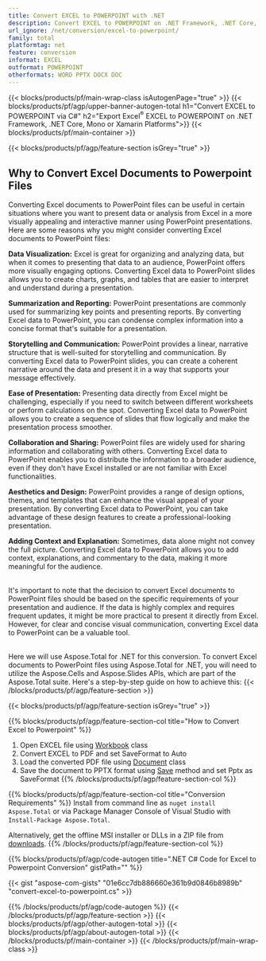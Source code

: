 ```yaml
---
title: Convert EXCEL to POWERPOINT with .NET 
description: Convert EXCEL to POWERPOINT on .NET Framework, .NET Core, Mono or Xamarin Platforms
url_ignore: /net/conversion/excel-to-powerpoint/
family: total
platformtag: net
feature: conversion
informat: EXCEL
outformat: POWERPOINT
otherformats: WORD PPTX DOCX DOC
---
```


{{< blocks/products/pf/main-wrap-class isAutogenPage="true" >}}
{{< blocks/products/pf/agp/upper-banner-autogen-total h1="Convert EXCEL to POWERPOINT via C#" h2="Export Excel<sup>&reg;</sup> EXCEL to POWERPOINT on .NET Framework, .NET Core, Mono or Xamarin Platforms">}}
{{< blocks/products/pf/main-container >}}

{{< blocks/products/pf/agp/feature-section isGrey="true" >}}
<h2>Why to Convert Excel Documents to Powerpoint Files</h2>
Converting Excel documents to PowerPoint files can be useful in certain situations where you want to present data or analysis from Excel in a more visually appealing and interactive manner using PowerPoint presentations. Here are some reasons why you might consider converting Excel documents to PowerPoint files:<br />

<strong>Data Visualization:</strong> Excel is great for organizing and analyzing data, but when it comes to presenting that data to an audience, PowerPoint offers more visually engaging options. Converting Excel data to PowerPoint slides allows you to create charts, graphs, and tables that are easier to interpret and understand during a presentation.

<strong>Summarization and Reporting:</strong> PowerPoint presentations are commonly used for summarizing key points and presenting reports. By converting Excel data to PowerPoint, you can condense complex information into a concise format that's suitable for a presentation.

<strong>Storytelling and Communication:</strong> PowerPoint provides a linear, narrative structure that is well-suited for storytelling and communication. By converting Excel data to PowerPoint slides, you can create a coherent narrative around the data and present it in a way that supports your message effectively.

<strong>Ease of Presentation:</strong> Presenting data directly from Excel might be challenging, especially if you need to switch between different worksheets or perform calculations on the spot. Converting Excel data to PowerPoint allows you to create a sequence of slides that flow logically and make the presentation process smoother.

<strong>Collaboration and Sharing:</strong> PowerPoint files are widely used for sharing information and collaborating with others. Converting Excel data to PowerPoint enables you to distribute the information to a broader audience, even if they don't have Excel installed or are not familiar with Excel functionalities.

<strong>Aesthetics and Design:</strong> PowerPoint provides a range of design options, themes, and templates that can enhance the visual appeal of your presentation. By converting Excel data to PowerPoint, you can take advantage of these design features to create a professional-looking presentation.

<strong>Adding Context and Explanation:</strong> Sometimes, data alone might not convey the full picture. Converting Excel data to PowerPoint allows you to add context, explanations, and commentary to the data, making it more meaningful for the audience.<br /><br />

It's important to note that the decision to convert Excel documents to PowerPoint files should be based on the specific requirements of your presentation and audience. If the data is highly complex and requires frequent updates, it might be more practical to present it directly from Excel. However, for clear and concise visual communication, converting Excel data to PowerPoint can be a valuable tool.<br /><br />

Here we will use Aspose.Total for .NET for this conversion. To convert Excel documents to PowerPoint files using Aspose.Total for .NET, you will need to utilize the Aspose.Cells and Aspose.Slides APIs, which are part of the Aspose.Total suite. Here's a step-by-step guide on how to achieve this:
{{< /blocks/products/pf/agp/feature-section >}}

{{< blocks/products/pf/agp/feature-section isGrey="true" >}}

{{% blocks/products/pf/agp/feature-section-col title="How to Convert Excel to Powerpoint" %}}
1. Open EXCEL file using [Workbook](https://reference.aspose.com/cells/net/aspose.cells/workbook) class
2. Convert EXCEL to PDF and set SaveFormat to Auto
3. Load the converted PDF file using [Document](https://reference.aspose.com/pdf/net/aspose.pdf/document) class
4. Save the document to PPTX format using [Save](https://reference.aspose.com/pdf/net/aspose.pdf.document/save/methods/5) method and set Pptx as SaveFormat
{{% /blocks/products/pf/agp/feature-section-col %}}

{{% blocks/products/pf/agp/feature-section-col title="Conversion Requirements" %}}
Install from command line as ```nuget install Aspose.Total``` or via Package Manager Console of Visual Studio with ```Install-Package Aspose.Total```.

Alternatively, get the offline MSI installer or DLLs in a ZIP file from [downloads](https://releases.aspose.com/total/net).
{{% /blocks/products/pf/agp/feature-section-col %}}

{{% blocks/products/pf/agp/code-autogen title=".NET C# Code for Excel to Powerpoint Conversion" gistPath="" %}}
{{< gist "aspose-com-gists" "01e6cc7db886660e361b9d0846b8989b" "convert-excel-to-powerpoint.cs" >}}
{{% /blocks/products/pf/agp/code-autogen %}}
{{< /blocks/products/pf/agp/feature-section >}}
{{< blocks/products/pf/agp/other-autogen-total >}}
{{< blocks/products/pf/agp/about-autogen-total >}}
{{< /blocks/products/pf/main-container >}}
{{< /blocks/products/pf/main-wrap-class >}}